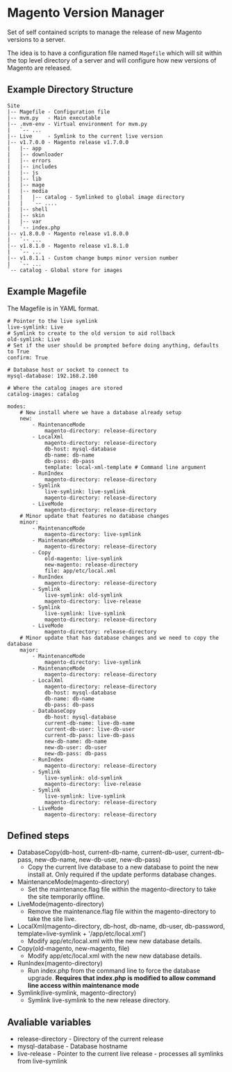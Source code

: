 Magento Version Manager
=======================

Set of self contained scripts to manage the release of new Magento versions to a server.

The idea is to have a configuration file named `Magefile` which will sit within
the top level directory of a server and will configure how new versions of
Magento are released.

Example Directory Structure
---------------------------

    Site
    |-- Magefile - Configuration file
    |-- mvm.py   - Main executable
    |-- .mvm-env - Virtual environment for mvm.py
    |   `-- ...
    |-- Live     - Symlink to the current live version
    |-- v1.7.0.0 - Magento release v1.7.0.0
    |   |-- app
    |   |-- downloader
    |   |-- errors
    |   |-- includes
    |   |-- js
    |   |-- lib
    |   |-- mage
    |   |-- media
    |   |   |-- catalog - Symlinked to global image directory
    |   |   `-- ....
    |   |-- shell
    |   |-- skin
    |   |-- var
    |   `-- index.php
    |-- v1.8.0.0 - Magento release v1.8.0.0
    |   `-- ...
    |-- v1.8.1.0 - Magento release v1.8.1.0
    |   `-- ...
    |-- v1.8.1.1 - Custom change bumps minor version number
    |   `-- ...
    `-- catalog - Global store for images

Example Magefile
----------------
The Magefile is in YAML format.

    # Pointer to the live symlink
    live-symlink: Live
    # Symlink to create to the old version to aid rollback
    old-symlink: Live
    # Set if the user should be prompted before doing anything, defaults to True
    confirm: True

    # Database host or socket to connect to
    mysql-database: 192.168.2.160

    # Where the catalog images are stored
    catalog-images: catalog

    modes:
        # New install where we have a database already setup
        new:
            - MaintenanceMode
                magento-directory: release-directory
            - LocalXml
                magento-directory: release-directory
                db-host: mysql-database
                db-name: db-name
                db-pass: db-pass
                template: local-xml-template # Command line argument
            - RunIndex
                magento-directory: release-directory
            - Symlink
                live-symlink: live-symlink
                magento-directory: release-directory
            - LiveMode
                magento-directory: release-directory
        # Minor update that features no database changes
        minor:
            - MaintenanceMode
                magento-directory: live-symlink
            - MaintenanceMode
                magento-directory: release-directory
            - Copy
                old-magento: live-symlink
                new-magento: release-directory
                file: app/etc/local.xml
            - RunIndex
                magento-directory: release-directory
            - Symlink
                live-symlink: old-symlink
                magento-directory: live-release
            - Symlink
                live-symlink: live-symlink
                magento-directory: release-directory
            - LiveMode
                magento-directory: release-directory
        # Minor update that has database changes and we need to copy the database
        major:
            - MaintenanceMode
                magento-directory: live-symlink
            - MaintenanceMode
                magento-directory: release-directory
            - LocalXml
                magento-directory: release-directory
                db-host: mysql-database
                db-name: db-name
                db-pass: db-pass
            - DatabaseCopy
                db-host: mysql-database
                current-db-name: live-db-name
                current-db-user: live-db-user
                current-db-pass: live-db-pass
                new-db-name: db-name
                new-db-user: db-user
                new-db-pass: db-pass
            - RunIndex
                magento-directory: release-directory
            - Symlink
                live-symlink: old-symlink
                magento-directory: live-release
            - Symlink
                live-symlink: live-symlink
                magento-directory: release-directory
            - LiveMode
                magento-directory: release-directory


Defined steps
-------------
 - DatabaseCopy(db-host, current-db-name, current-db-user, current-db-pass, new-db-name, new-db-user, new-db-pass)
    - Copy the current live database to a new database to point the new install
      at. Only required if the update performs database changes.
 - MaintenanceMode(magento-directory)
    - Set the maintenance.flag file within the magento-directory to take
      the site temporarily offline.
 - LiveMode(magento-directory)
    - Remove the maintenance.flag file within the magento-directory to take
      the site live.
 - LocalXml(magento-directory, db-host, db-name, db-user, db-password, template=live-symlink + '/app/etc/local.xml')
    - Modify app/etc/local.xml with the new new database details. 
 - Copy(old-magento, new-magento, file)
    - Modify app/etc/local.xml with the new new database details. 
 - RunIndex(magento-directory)
    - Run index.php from the command line to force the database upgrade.
      **Requires that index.php is modified to allow command line access within maintenance mode**
 - Symlink(live-symlink, magento-directory)
    - Symlink live-symlink to the new release directory.

Avaliable variables
-------------------
 - release-directory - Directory of the current release
 - mysql-database - Database hostname
 - live-release - Pointer to the current live release - processes all symlinks from live-symlink
